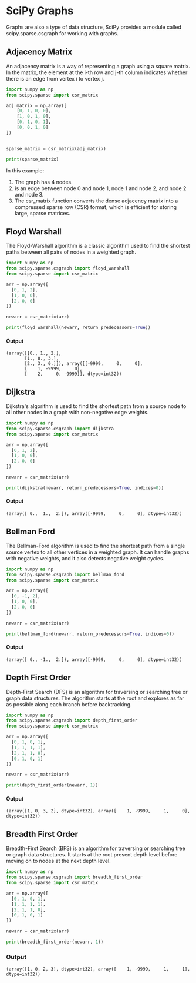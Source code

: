 # SciPy Graphs
Graphs are also a type of data structure, SciPy provides a module called scipy.sparse.csgraph for working with graphs.

## Adjacency Matrix
An adjacency matrix is a way of representing a graph using a square matrix. In the matrix, the element at the i-th row and j-th column indicates whether there is an edge from vertex 
i to vertex j.

```python
import numpy as np
from scipy.sparse import csr_matrix

adj_matrix = np.array([
    [0, 1, 0, 0],
    [1, 0, 1, 0],
    [0, 1, 0, 1],
    [0, 0, 1, 0]
])


sparse_matrix = csr_matrix(adj_matrix)

print(sparse_matrix)
```

In this example:

1. The graph has 4 nodes.
2.  is an edge between node 0 and node 1, node 1 and node 2, and node 2 and node 3.
3. The csr_matrix function converts the dense adjacency matrix into a compressed sparse row (CSR) format, which is efficient for storing large, sparse matrices.

## Floyd Warshall

The Floyd-Warshall algorithm is a classic algorithm used to find the shortest paths between all pairs of nodes in a weighted graph.

```python
import numpy as np
from scipy.sparse.csgraph import floyd_warshall
from scipy.sparse import csr_matrix

arr = np.array([
  [0, 1, 2],
  [1, 0, 0],
  [2, 0, 0]
])

newarr = csr_matrix(arr)

print(floyd_warshall(newarr, return_predecessors=True))
```

#### Output

```
(array([[0., 1., 2.],
       [1., 0., 3.],
       [2., 3., 0.]]), array([[-9999,     0,     0],
       [    1, -9999,     0],
       [    2,     0, -9999]], dtype=int32))
```

## Dijkstra

Dijkstra's algorithm is used to find the shortest path from a source node to all other nodes in a graph with non-negative edge weights.

```python
import numpy as np
from scipy.sparse.csgraph import dijkstra
from scipy.sparse import csr_matrix

arr = np.array([
  [0, 1, 2],
  [1, 0, 0],
  [2, 0, 0]
])

newarr = csr_matrix(arr)

print(dijkstra(newarr, return_predecessors=True, indices=0))
```

#### Output

```
(array([ 0.,  1.,  2.]), array([-9999,     0,     0], dtype=int32))
```

## Bellman Ford

The Bellman-Ford algorithm is used to find the shortest path from a single source vertex to all other vertices in a weighted graph. It can handle graphs with negative weights, and it also detects negative weight cycles.

```python
import numpy as np
from scipy.sparse.csgraph import bellman_ford
from scipy.sparse import csr_matrix

arr = np.array([
  [0, -1, 2],
  [1, 0, 0],
  [2, 0, 0]
])

newarr = csr_matrix(arr)

print(bellman_ford(newarr, return_predecessors=True, indices=0))
```

#### Output

```
(array([ 0., -1.,  2.]), array([-9999,     0,     0], dtype=int32))
```

## Depth First Order

Depth-First Search (DFS) is an algorithm for traversing or searching tree or graph data structures. The algorithm starts at the root and explores as far as possible along each branch before backtracking.

```python
import numpy as np
from scipy.sparse.csgraph import depth_first_order
from scipy.sparse import csr_matrix

arr = np.array([
  [0, 1, 0, 1],
  [1, 1, 1, 1],
  [2, 1, 1, 0],
  [0, 1, 0, 1]
])

newarr = csr_matrix(arr)

print(depth_first_order(newarr, 1))
```

#### Output

```
(array([1, 0, 3, 2], dtype=int32), array([    1, -9999,     1,     0], dtype=int32))
```

## Breadth First Order

Breadth-First Search (BFS) is an algorithm for traversing or searching tree or graph data structures. It starts at the root present depth level before moving on to nodes at the next depth level.

```python
import numpy as np
from scipy.sparse.csgraph import breadth_first_order
from scipy.sparse import csr_matrix

arr = np.array([
  [0, 1, 0, 1],
  [1, 1, 1, 1],
  [2, 1, 1, 0],
  [0, 1, 0, 1]
])

newarr = csr_matrix(arr)

print(breadth_first_order(newarr, 1))
```

### Output

```
(array([1, 0, 2, 3], dtype=int32), array([    1, -9999,     1,     1], dtype=int32))
```
